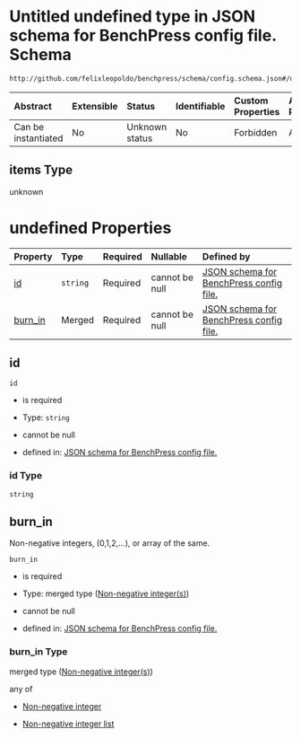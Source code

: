 # Untitled undefined type in JSON schema for BenchPress config file. Schema

```txt
http://github.com/felixleopoldo/benchpress/schema/config.schema.json#/definitions/mcmc_heatmaps/items
```



| Abstract            | Extensible | Status         | Identifiable | Custom Properties | Additional Properties | Access Restrictions | Defined In                                                                    |
| :------------------ | :--------- | :------------- | :----------- | :---------------- | :-------------------- | :------------------ | :---------------------------------------------------------------------------- |
| Can be instantiated | No         | Unknown status | No           | Forbidden         | Allowed               | none                | [config.schema.json*](../../../out/config.schema.json "open original schema") |

## items Type

unknown

# undefined Properties

| Property            | Type     | Required | Nullable       | Defined by                                                                                                                                                                                                               |
| :------------------ | :------- | :------- | :------------- | :----------------------------------------------------------------------------------------------------------------------------------------------------------------------------------------------------------------------- |
| [id](#id)           | `string` | Required | cannot be null | [JSON schema for BenchPress config file.](config-definitions-mcmc_heatmaps-items-properties-id.md "http://github.com/felixleopoldo/benchpress/schema/config.schema.json#/definitions/mcmc_heatmaps/items/properties/id") |
| [burn_in](#burn_in) | Merged   | Required | cannot be null | [JSON schema for BenchPress config file.](config-definitions-non-negative-integers.md "http://github.com/felixleopoldo/benchpress/schema/config.schema.json#/definitions/mcmc_heatmaps/items/properties/burn_in")        |

## id



`id`

*   is required

*   Type: `string`

*   cannot be null

*   defined in: [JSON schema for BenchPress config file.](config-definitions-mcmc_heatmaps-items-properties-id.md "http://github.com/felixleopoldo/benchpress/schema/config.schema.json#/definitions/mcmc_heatmaps/items/properties/id")

### id Type

`string`

## burn_in

Non-negative integers, (0,1,2,...), or array of the same.

`burn_in`

*   is required

*   Type: merged type ([Non-negative integer(s)](config-definitions-non-negative-integers.md))

*   cannot be null

*   defined in: [JSON schema for BenchPress config file.](config-definitions-non-negative-integers.md "http://github.com/felixleopoldo/benchpress/schema/config.schema.json#/definitions/mcmc_heatmaps/items/properties/burn_in")

### burn_in Type

merged type ([Non-negative integer(s)](config-definitions-non-negative-integers.md))

any of

*   [Non-negative integer](config-definitions-non-negative-integers-anyof-non-negative-integer.md "check type definition")

*   [Non-negative integer list](config-definitions-non-negative-integers-anyof-non-negative-integer-list.md "check type definition")
